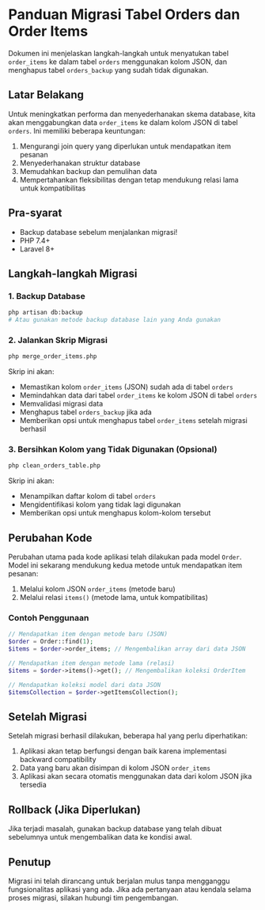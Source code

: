 # Panduan Migrasi Tabel Orders dan Order Items

Dokumen ini menjelaskan langkah-langkah untuk menyatukan tabel `order_items` ke dalam tabel `orders` menggunakan kolom JSON, dan menghapus tabel `orders_backup` yang sudah tidak digunakan.

## Latar Belakang

Untuk meningkatkan performa dan menyederhanakan skema database, kita akan menggabungkan data `order_items` ke dalam kolom JSON di tabel `orders`. Ini memiliki beberapa keuntungan:

1. Mengurangi join query yang diperlukan untuk mendapatkan item pesanan
2. Menyederhanakan struktur database
3. Memudahkan backup dan pemulihan data
4. Mempertahankan fleksibilitas dengan tetap mendukung relasi lama untuk kompatibilitas

## Pra-syarat

- Backup database sebelum menjalankan migrasi!
- PHP 7.4+
- Laravel 8+

## Langkah-langkah Migrasi

### 1. Backup Database

```bash
php artisan db:backup
# Atau gunakan metode backup database lain yang Anda gunakan
```

### 2. Jalankan Skrip Migrasi

```bash
php merge_order_items.php
```

Skrip ini akan:
- Memastikan kolom `order_items` (JSON) sudah ada di tabel `orders`
- Memindahkan data dari tabel `order_items` ke kolom JSON di tabel `orders`
- Memvalidasi migrasi data
- Menghapus tabel `orders_backup` jika ada
- Memberikan opsi untuk menghapus tabel `order_items` setelah migrasi berhasil

### 3. Bersihkan Kolom yang Tidak Digunakan (Opsional)

```bash
php clean_orders_table.php
```

Skrip ini akan:
- Menampilkan daftar kolom di tabel `orders`
- Mengidentifikasi kolom yang tidak lagi digunakan
- Memberikan opsi untuk menghapus kolom-kolom tersebut

## Perubahan Kode

Perubahan utama pada kode aplikasi telah dilakukan pada model `Order`. Model ini sekarang mendukung kedua metode untuk mendapatkan item pesanan:

1. Melalui kolom JSON `order_items` (metode baru)
2. Melalui relasi `items()` (metode lama, untuk kompatibilitas)

### Contoh Penggunaan

```php
// Mendapatkan item dengan metode baru (JSON)
$order = Order::find(1);
$items = $order->order_items; // Mengembalikan array dari data JSON

// Mendapatkan item dengan metode lama (relasi)
$items = $order->items()->get(); // Mengembalikan koleksi OrderItem

// Mendapatkan koleksi model dari data JSON
$itemsCollection = $order->getItemsCollection();
```

## Setelah Migrasi

Setelah migrasi berhasil dilakukan, beberapa hal yang perlu diperhatikan:

1. Aplikasi akan tetap berfungsi dengan baik karena implementasi backward compatibility
2. Data yang baru akan disimpan di kolom JSON `order_items`
3. Aplikasi akan secara otomatis menggunakan data dari kolom JSON jika tersedia

## Rollback (Jika Diperlukan)

Jika terjadi masalah, gunakan backup database yang telah dibuat sebelumnya untuk mengembalikan data ke kondisi awal.

## Penutup

Migrasi ini telah dirancang untuk berjalan mulus tanpa mengganggu fungsionalitas aplikasi yang ada. Jika ada pertanyaan atau kendala selama proses migrasi, silakan hubungi tim pengembangan. 